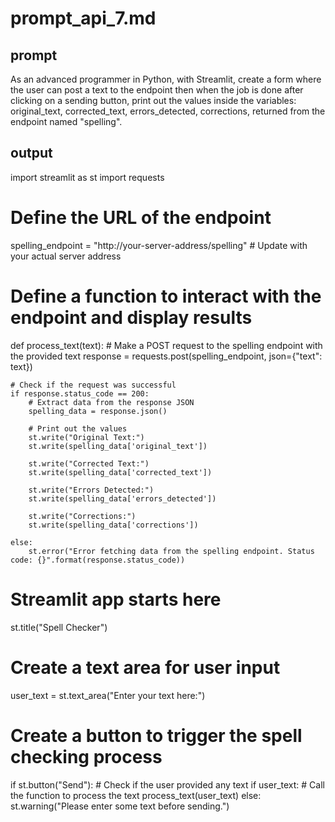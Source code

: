 # prompt_api_7.md

## prompt
As an advanced programmer in Python, with Streamlit, create a form where the user can post a text to the endpoint then when the job is done after clicking on a sending button, print out the values inside the variables: original_text, corrected_text, errors_detected, corrections, returned from the endpoint named "spelling".






## output
import streamlit as st
import requests

# Define the URL of the endpoint
spelling_endpoint = "http://your-server-address/spelling"  # Update with your actual server address

# Define a function to interact with the endpoint and display results
def process_text(text):
    # Make a POST request to the spelling endpoint with the provided text
    response = requests.post(spelling_endpoint, json={"text": text})

    # Check if the request was successful
    if response.status_code == 200:
        # Extract data from the response JSON
        spelling_data = response.json()

        # Print out the values
        st.write("Original Text:")
        st.write(spelling_data['original_text'])

        st.write("Corrected Text:")
        st.write(spelling_data['corrected_text'])

        st.write("Errors Detected:")
        st.write(spelling_data['errors_detected'])

        st.write("Corrections:")
        st.write(spelling_data['corrections'])

    else:
        st.error("Error fetching data from the spelling endpoint. Status code: {}".format(response.status_code))

# Streamlit app starts here
st.title("Spell Checker")

# Create a text area for user input
user_text = st.text_area("Enter your text here:")

# Create a button to trigger the spell checking process
if st.button("Send"):
    # Check if the user provided any text
    if user_text:
        # Call the function to process the text
        process_text(user_text)
    else:
        st.warning("Please enter some text before sending.")

